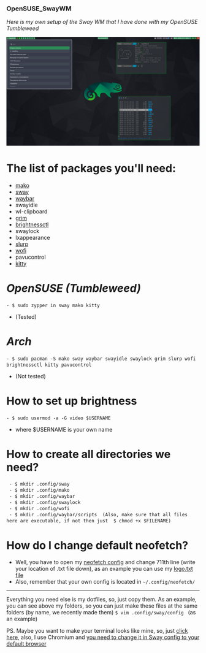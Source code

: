 ### OpenSUSE_SwayWM
_Here is my own setup of the Sway WM that I have done with my OpenSUSE Tumbleweed_ 

![Screenshot](https://github.com/LambLeeg/OpenSUSE_SwayWM/blob/main/Screenshot.png)

# The list of packages you'll need:
- [mako](https://github.com/emersion/mako)
- [sway](https://github.com/swaywm/sway/wiki)
- [waybar](https://github.com/Alexays/Waybar)
- swayidle
- wl-clipboard
- [grim](https://github.com/emersion/grim)
- [brightnessctl](https://github.com/Hummer12007/brightnessctl)
- swaylock
- lxappearance
- [slurp](https://github.com/emersion/slurp)
- [wofi](https://hg.sr.ht/~scoopta/wofi)
- pavucontrol
- [kitty](https://sw.kovidgoyal.net/kitty/)

# _OpenSUSE (Tumbleweed)_
  ```
 - $ sudo zypper in sway mako kitty
  ```
 - (Tested)
 
# _Arch_
  ```
 - $ sudo pacman -S mako sway waybar swayidle swaylock grim slurp wofi brightnessctl kitty pavucontrol
  ```
 - (Not tested)
 
# How to set up brightness
  ```
 - $ sudo usermod -a -G video $USERNAME
  ```
 - where $USERNAME is your own name
 
# How to create all directories we need?
 ```
  - $ mkdir .config/sway 
  - $ mkdir .config/mako 
  - $ mkdir .config/waybar 
  - $ mkdir .config/swaylock
  - $ mkdir .config/wofi
  - $ mkdir .config/waybar/scripts  (Also, make sure that all files here are executable, if not then just  $ chmod +x $FILENAME)
 ```
 
# How do I change default neofetch?
 - Well, you have to open my [neofetch config](https://github.com/LambLeeg/OpenSUSE_SwayWM/blob/main/neofetch/config.conf) and change 711th line (write your location of .txt file down), as an example you can use my [logo.txt file](https://github.com/LambLeeg/OpenSUSE_SwayWM/blob/main/logo.txt)
 - Also, remember that your own config is located in `~/.config/neofetch/`
 
 --------------
 Everything you need else is my dotfiles, so, just copy them. As an example, you can see above my folders, so you can just make these files at the same folders (by name, we recently made them) `$ vim .config/sway/config ` (as an example) 
 
 PS. Maybe you want to make your terminal looks like mine, so, just [click here](https://github.com/b-ryan/powerline-shell), also, I use Chromium and [you need to change it in Sway config to your default browser](https://github.com/LambLeeg/OpenSUSE_SwayWM/blob/main/sway/config#L267)
